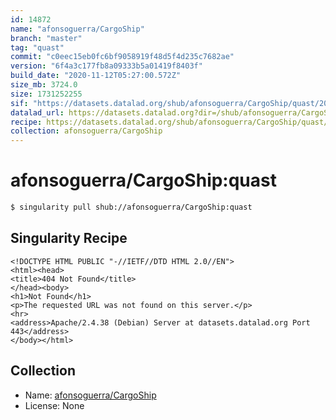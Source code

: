 ```yaml
---
id: 14872
name: "afonsoguerra/CargoShip"
branch: "master"
tag: "quast"
commit: "c0eec15eb0fc6bf9058919f48d5f4d235c7682ae"
version: "6f4a3c177fb8a09333b5a01419f8403f"
build_date: "2020-11-12T05:27:00.572Z"
size_mb: 3724.0
size: 1731252255
sif: "https://datasets.datalad.org/shub/afonsoguerra/CargoShip/quast/2020-11-12-c0eec15e-6f4a3c17/6f4a3c177fb8a09333b5a01419f8403f.sif"
datalad_url: https://datasets.datalad.org?dir=/shub/afonsoguerra/CargoShip/quast/2020-11-12-c0eec15e-6f4a3c17/
recipe: https://datasets.datalad.org/shub/afonsoguerra/CargoShip/quast/2020-11-12-c0eec15e-6f4a3c17/Singularity
collection: afonsoguerra/CargoShip
---
```


# afonsoguerra/CargoShip:quast

```bash
$ singularity pull shub://afonsoguerra/CargoShip:quast
```

## Singularity Recipe

```singularity
<!DOCTYPE HTML PUBLIC "-//IETF//DTD HTML 2.0//EN">
<html><head>
<title>404 Not Found</title>
</head><body>
<h1>Not Found</h1>
<p>The requested URL was not found on this server.</p>
<hr>
<address>Apache/2.4.38 (Debian) Server at datasets.datalad.org Port 443</address>
</body></html>
```

## Collection

 - Name: [afonsoguerra/CargoShip](https://github.com/afonsoguerra/CargoShip)
 - License: None

